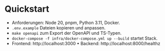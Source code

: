 # Quickstart

- Anforderungen: Node 20, pnpm, Python 3.11, Docker.
- `.env.example` Dateien kopieren und anpassen.
- `make openapi` zum Export der OpenAPI und TS-Typen.
- `docker-compose -f infra/docker-compose.yml up --build` startet Stack.
- Frontend: http://localhost:3000 • Backend: http://localhost:8000/healthz
